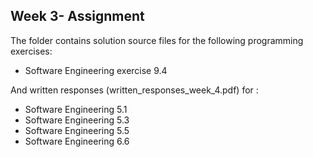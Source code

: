 ## Week 3- Assignment

The folder contains solution source files for the following programming exercises:
- Software Engineering exercise 9.4

And written responses (written_responses_week_4.pdf) for :
- Software Engineering 5.1
- Software Engineering 5.3
- Software Engineering 5.5
- Software Engineering 6.6